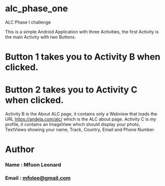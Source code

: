 # alc_phase_one
ALC Phase I challenge 

This is a simple Android Application with three Activities, the first Activity is the main Activity with two Buttons.
# Button 1 takes you to Activity B when clicked.
# Button 2 takes you to Activity C when clicked.
Activity B is the About ALC page, it contains only a Webview that loads the URL https://andela.com/alc/ which is the ALC about page.
Activity C is my profile, it contains an ImageView which should display your photo,
TextViews showing your name, Track, Country, Email and Phone Number.

# Author
### Name : Mfuon Leonard
### Email : mfolee@gmail.com
